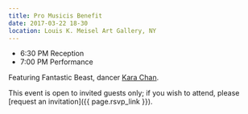 ```yaml
---
title: Pro Musicis Benefit
date: 2017-03-22 18-30
location: Louis K. Meisel Art Gallery, NY
---
```


- 6:30 PM Reception
- 7:00 PM Performance

Featuring Fantastic Beast, dancer [Kara Chan](http://www.mordance.org/kara-chan/).

This event is open to invited guests only; if you wish to attend, please [request an invitation]({{ page.rsvp_link }}).
